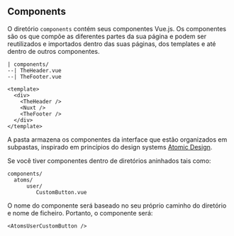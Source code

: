 ## Components

O diretório `components` contém seus componentes Vue.js. Os componentes são os que compõe as diferentes partes da sua página e podem ser reutilizados e importados dentro das suas páginas, dos templates e até dentro de outros componentes.

```
| components/
--| TheHeader.vue
--| TheFooter.vue
```

```
<template>
  <div>
    <TheHeader />
    <Nuxt />
    <TheFooter />
  </div>
</template>

```
A pasta armazena os componentes da interface que estão organizados em subpastas, inspirado em princípios do design systems [Atomic Design](https://medium.com/pretux/atomic-design-o-que-%C3%A9-como-surgiu-e-sua-import%C3%A2ncia-para-a-cria%C3%A7%C3%A3o-do-design-system-e3ac7b5aca2c).

Se você tiver componentes dentro de diretórios aninhados tais como:

```
components/
  atoms/
      user/
         CustomButton.vue
```

O nome do componente será baseado no seu próprio caminho do diretório e nome de ficheiro. Portanto, o componente será:

```
<AtomsUserCustomButton />
```

